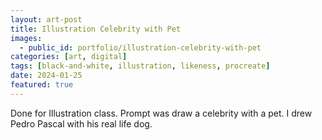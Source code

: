```yaml
---
layout: art-post
title: Illustration Celebrity with Pet
images:
  - public_id: portfolio/illustration-celebrity-with-pet
categories: [art, digital]
tags: [black-and-white, illustration, likeness, procreate]
date: 2024-01-25
featured: true
---
```

Done for Illustration class. Prompt was draw a celebrity with a pet. I drew Pedro Pascal with his real life dog.